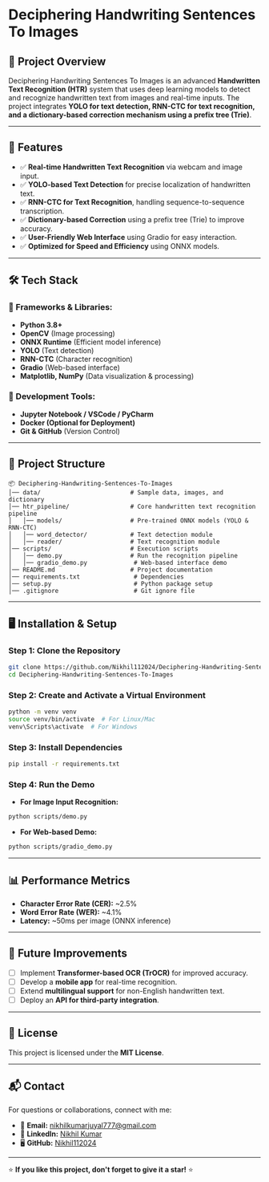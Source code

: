 # **Deciphering Handwriting Sentences To Images**

## **📌 Project Overview**
Deciphering Handwriting Sentences To Images is an advanced **Handwritten Text Recognition (HTR)** system that uses deep learning models to detect and recognize handwritten text from images and real-time inputs. The project integrates **YOLO for text detection, RNN-CTC for text recognition, and a dictionary-based correction mechanism using a prefix tree (Trie)**.

---

## **🚀 Features**
- ✅ **Real-time Handwritten Text Recognition** via webcam and image input.
- ✅ **YOLO-based Text Detection** for precise localization of handwritten text.
- ✅ **RNN-CTC for Text Recognition**, handling sequence-to-sequence transcription.
- ✅ **Dictionary-based Correction** using a prefix tree (Trie) to improve accuracy.
- ✅ **User-Friendly Web Interface** using Gradio for easy interaction.
- ✅ **Optimized for Speed and Efficiency** using ONNX models.

---

## **🛠️ Tech Stack**
### **📌 Frameworks & Libraries:**
- **Python 3.8+**
- **OpenCV** (Image processing)
- **ONNX Runtime** (Efficient model inference)
- **YOLO** (Text detection)
- **RNN-CTC** (Character recognition)
- **Gradio** (Web-based interface)
- **Matplotlib, NumPy** (Data visualization & processing)

### **📌 Development Tools:**
- **Jupyter Notebook / VSCode / PyCharm**
- **Docker (Optional for Deployment)**
- **Git & GitHub** (Version Control)

---
## **📂 Project Structure**
```
📦 Deciphering-Handwriting-Sentences-To-Images
│── data/                         # Sample data, images, and dictionary
│── htr_pipeline/                 # Core handwritten text recognition pipeline
│   │── models/                   # Pre-trained ONNX models (YOLO & RNN-CTC)
│   │── word_detector/            # Text detection module
│   │── reader/                   # Text recognition module
│── scripts/                      # Execution scripts
│   │── demo.py                   # Run the recognition pipeline
│   │── gradio_demo.py             # Web-based interface demo
│── README.md                     # Project documentation
│── requirements.txt               # Dependencies
│── setup.py                       # Python package setup
│── .gitignore                     # Git ignore file
```

---

## **🖥️ Installation & Setup**
### **Step 1: Clone the Repository**
```bash
git clone https://github.com/Nikhil112024/Deciphering-Handwriting-Sentences-To-Images.git
cd Deciphering-Handwriting-Sentences-To-Images
```

### **Step 2: Create and Activate a Virtual Environment**
```bash
python -m venv venv
source venv/bin/activate  # For Linux/Mac
venv\Scripts\activate  # For Windows
```

### **Step 3: Install Dependencies**
```bash
pip install -r requirements.txt
```

### **Step 4: Run the Demo**
- **For Image Input Recognition:**
```bash
python scripts/demo.py
```
- **For Web-based Demo:**
```bash
python scripts/gradio_demo.py
```

---
## **📊 Performance Metrics**
- **Character Error Rate (CER):** ~2.5%
- **Word Error Rate (WER):** ~4.1%
- **Latency:** ~50ms per image (ONNX inference)

---

## **🔧 Future Improvements**
- [ ] Implement **Transformer-based OCR (TrOCR)** for improved accuracy.
- [ ] Develop a **mobile app** for real-time recognition.
- [ ] Extend **multilingual support** for non-English handwritten text.
- [ ] Deploy an **API for third-party integration**.

---

## **📜 License**
This project is licensed under the **MIT License**.

---

## **📬 Contact**
For questions or collaborations, connect with me:
- 📧 **Email:** [nikhilkumarjuyal777@gmail.com](mailto:nikhilkumarjuyal777@gmail.com)
- 💼 **LinkedIn:** [Nikhil Kumar](https://linkedin.com/in/nikhil-kumar-8054042b2/)
- 🖥️ **GitHub:** [Nikhil112024](https://github.com/Nikhil112024)

---

⭐ **If you like this project, don't forget to give it a star!** ⭐

